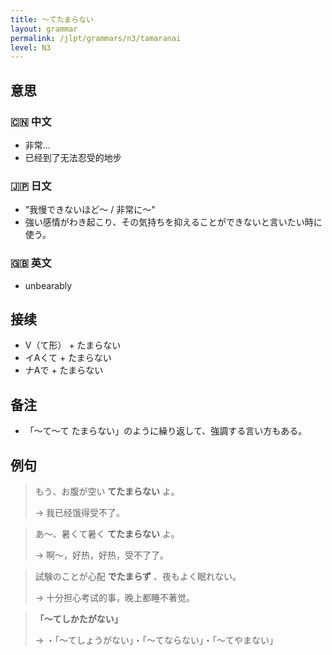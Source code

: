 ```yaml
---
title: 〜てたまらない
layout: grammar
permalink: /jlpt/grammars/n3/tamaranai
level: N3
---
```


## 意思

### 🇨🇳 中文

- 非常...
- 已经到了无法忍受的地步

### 🇯🇵 日文

- "我慢できないほど～ / 非常に～"
- 強い感情がわき起こり、その気持ちを抑えることができないと言いたい時に使う。

### 🇬🇧 英文

- unbearably

## 接续

- V（て形） \+ たまらない
- イAくて \+ たまらない
- ナAで \+ たまらない

## 备注

- 「〜て〜て たまらない」のように繰り返して、強調する言い方もある。

## 例句

> もう、お腹が空い **てたまらない** よ。
>
> → 我已经饿得受不了。

> あ～、暑くて暑く **てたまらない** よ。
>
> → 啊〜，好热，好热，受不了了。

> 試験のことが心配 **でたまらず** 、夜もよく眠れない。
>
> → 十分担心考试的事，晚上都睡不著觉。

> **「〜てしかたがない」**
>
> → ・「〜てしょうがない」・「〜てならない」・「〜てやまない」

